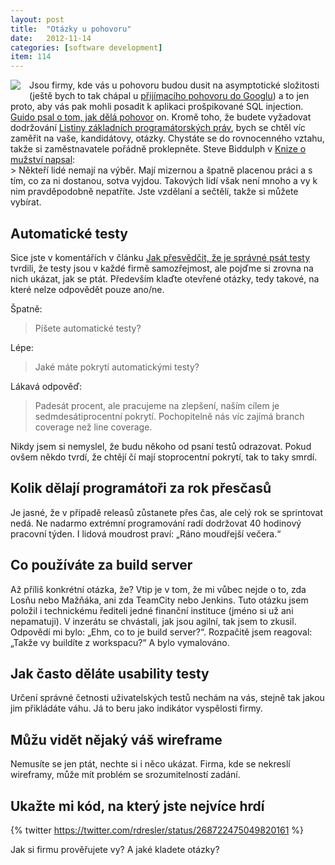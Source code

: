 ```yaml
---
layout: post
title:  "Otázky u pohovoru"
date:   2012-11-14
categories: [software development]
item: 114
---
```

<div style="float: left; margin: 0 1em 1em 0; text-align: center;"><a href="http://www.flickr.com/photos/bantercz/6539198603/in/photostream"><img src="http://farm8.staticflickr.com/7164/6539198603_c38604cb89_m.jpg" /></a></div>Jsou firmy, kde vás u pohovoru budou dusit na asymptotické složitosti (ještě bych to tak chápal u <a href="/item/106">přijímacího pohovoru do Googlu</a>) a to jen proto, aby vás pak mohli posadit k aplikaci prošpikované SQL injection. <a href="http://www.sw-samuraj.cz/2012/11/jak-delam-java-pohovor.html">Guido psal o tom, jak dělá pohovor</a> on. Kromě toho, že budete vyžadovat dodržování <a href="/item/109">Listiny základních programátorských práv</a>, bych se chtěl víc zaměřit na vaše, kandidátovy, otázky. Chystáte se do rovnocenného vztahu, takže si zaměstnavatele pořádně proklepněte. Steve Biddulph v <a href="http://www.kosmas.cz/detail.asp?cislo=164279&amp;afil=1102">Knize o mužství napsal</a>:
<div style="clear:both"></div>
> Někteří lidé nemají na výběr. Mají mizernou a špatně placenou práci a s tím, co za ni dostanou, sotva vyjdou. Takových lidí však není mnoho a
 vy k nim pravděpodobně nepatříte. Jste vzdělaní a sečtělí, takže si můžete vybírat.
<!--more-->

Automatické testy
------
Sice jste v komentářích v článku <a href="/item/112">Jak přesvědčit, že je správné psát testy</a> tvrdili, že testy jsou v každé firmě samozřejmost, ale pojďme si zrovna na nich ukázat, jak se ptát. Především klaďte otevřené otázky, tedy takové, na které nelze odpovědět pouze ano/ne.

Špatně:

>Píšete automatické testy?

Lépe:

> Jaké máte pokrytí automatickými testy?

Lákavá odpověď:
> Padesát procent, ale pracujeme na zlepšení, naším cílem je sedmdesátiprocentní pokrytí. Pochopitelně nás víc zajímá branch coverage než line 
coverage.

Nikdy jsem si nemyslel, že budu někoho od psaní testů odrazovat. Pokud ovšem někdo tvrdí, že chtějí čí mají stoprocentní pokrytí, tak to taky smrdí.

Kolik dělají programátoři za rok přesčasů
------
Je jasné, že v případě releasů zůstanete přes čas, ale celý rok se sprintovat nedá. Ne nadarmo extrémní programování radí dodržovat 40&nbsp;hodinový pracovní týden. I lidová moudrost praví: „Ráno moudřejší večera.“

Co používáte za build server
------
Až příliš konkrétní otázka, že? Vtip je v tom, že mi vůbec nejde o to, zda Losňu nebo Mažňáka, ani zda TeamCity nebo Jenkins. Tuto otázku jsem položil i technickému řediteli jedné finanční instituce (jméno si už ani nepamatuji). V inzerátu se chvástali, jak jsou agilní, tak jsem to zkusil. Odpovědí mi bylo: „Ehm, co to je build server?“. Rozpačitě jsem reagoval: „Takže vy buildíte z workspacu?“ A bylo vymalováno.

Jak často děláte usability testy
------
Určení správné četnosti uživatelských testů nechám na vás, stejně tak jakou jim přikládáte váhu. Já to beru jako indikátor vyspělosti firmy.

Můžu vidět nějaký váš wireframe
------
Nemusíte se jen ptát, nechte si i něco ukázat. Firma, kde se nekreslí wireframy, může mít problém se srozumitelností zadání.

Ukažte mi kód, na který jste nejvíce hrdí
------
{% twitter https://twitter.com/rdresler/status/268722475049820161 %}

Jak si firmu prověřujete vy? A jaké kladete otázky?